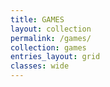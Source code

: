 ```yaml
---
title: GAMES
layout: collection
permalink: /games/
collection: games
entries_layout: grid
classes: wide
---
```

